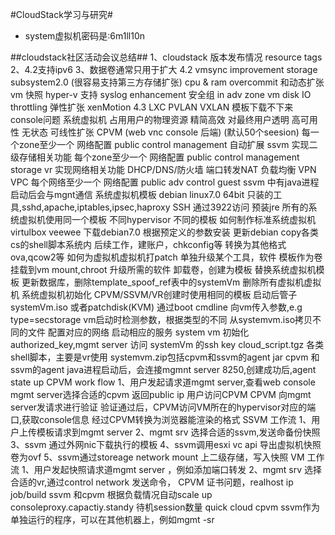 #CloudStack学习与研究#

* system虚拟机密码是:6m1ll10n

##cloudstack社区活动会议总结##
1、cloudstack 版本发布情况
resource tags
2、4.2支持ipv6
3、数据卷通常只用于扩大
4.2
vmsync improvement
storage subsystem2.0  (很容易支持第三方存储扩张)
cpu & ram overcommit 和动态扩张
vm 快照
hyper-v 支持
syslog enhancement
安全组 in adv zone
vm disk IO throttling
弹性扩张
xenMotion
4.3
LXC
PVLAN
VXLAN
模板下载不下来
console问题
系统虚拟机
占用用户的物理资源
精简高效
对最终用户透明
高可用性
无状态
可线性扩张
CPVM (web vnc console 后端) (默认50个seesion)
每一个zone至少一个
网络配置
public 
control
management
自动扩展
ssvm
实现二级存储相关功能
每个zone至少一个
网络配置
public
control
management
storage
vr
实现网络相关功能
DHCP/DNS/防火墙
端口转发NAT
负载均衡
VPN
VPC
每个网络至少一个
网络配置
public adv
control
guest
ssvm 中有java进程 启动后会与mgnt通信
系统虚拟机模板
debian linux7.0  64bit
只装的工具,sshd,apache,iptables,ipsec,haproxy 
SSH 通过3922访问
预装jre
所有的系统虚拟机使用同一个模板
不同hypervisor 不同的模板
如何制作标准系统虚拟机
virtulbox veewee 
下载debian7.0
根据预定义的参数安装
更新debian
copy各类cs的shell脚本系统内
后续工作，建账户，chkconfig等
转换为其他格式
ova,qcow2等
如何为虚拟机虚拟机打patch
单独升级某个工具，软件
模板作为卷挂载到vm
mount,chroot
升级所需的软件
卸载卷，创建为模板
替换系统虚拟机模板
更新数据库，删除template_spoof_ref表中的systemVm
删除所有虚拟机虚拟机
系统虚拟机初始化
CPVM/SSVM/VR创建时使用相同的模板
启动后管子systemVm.iso 或者patchdisk(KVM)
通过boot cmdline 向vm传入参数,e.g
type=secstorage
vm启动时检测参数，根据类型的不同
从systemvm.iso拷贝不同的文件
配置对应的网络
启动相应的服务
system vm 初始化
authorized_key,mgmt server 访问 systemVm 的ssh key
cloud_script.tgz 各类shell脚本，主要是vr使用
systemvm.zip包括cpvm和ssvm的agent jar
cpvm 和ssvm的agent java进程启动后，会连接mgmnt server 8250,创建成功后,agent state up
CPVM work flow
1、用户发起请求道mgmt server,查看web console
mgmt server选择合适的cpvm 返回public ip
用户访问CPVM
CPVM 向mgmt server发请求进行验证
验证通过后，CPVM访问VM所在的hypervisor对应的端口,获取console信息
经过CPVM转换为浏览器能渲染的格式
SSVM 工作流
1、用户上传模板请求到mgmt server
2、mgmt srv 选择合适的ssvm,发送命备份快照
3、ssvm 通过外网nic下载执行的模板
4、ssvm调用esxi vc api 导出虚拟机快照卷为ovf
5、ssvm通过storeage network mount 上二级存储，写入快照
VM 工作流
1、用户发起快照请求道mgmt server ，例如添加端口转发
2、mgmt srv 选择合适的vr,通过control network 发送命令，
CPVM 证书问题，realhost ip 
job/build
ssvm 和cpvm 根据负载情况自动scale up
consoleproxy.capactiy.standy  待机session数量
quick cloud
cpvm ssvm作为单独运行的程序，可以在其他机器上，例如mgmt -sr
